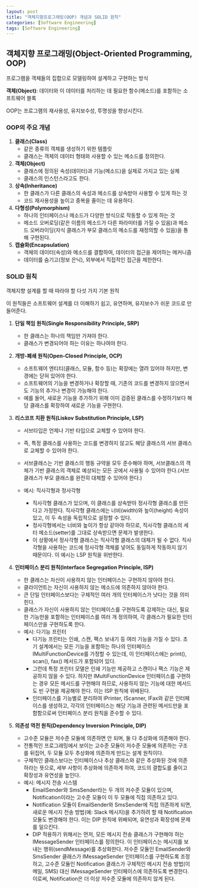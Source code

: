 ```yaml
---
layout: post
title: "객체지향프로그래밍(OOP) 개념과 SOLID 원칙"
categories: [Software Engineering]
tags: [Software Engineering]
---
```


## **객체지향 프로그래밍(Object-Oriented Programming, OOP)**

프로그램을 객체들의 집합으로 모델링하여 설계하고 구현하는 방식

**객체(Object)**: 데이터와 이 데이터를 처리하는 데 필요한 함수(메소드)를 포함하는 소프트웨어 블록

OOP는 프로그램의 재사용성, 유지보수성, 투명성을 향상시킨다.

### **OOP의 주요 개념**

1. **클래스(Class)**
   - 같은 종류의 객체를 생성하기 위한 템플릿
   - 클래스는 객체의 데이터 형태와 사용할 수 있는 메소드를 정의한다.
2. **객체(Object)**
   - 클래스에 정의된 속성(데이터)과 기능(메소드)을 실제로 가지고 있는 실체
   - 클래스의 인스턴스라고도 한다.
3. **상속(Inheritance)**
   - 한 클래스가 다른 클래스의 속성과 메소드를 상속받아 사용할 수 있게 하는 것
   - 코드 재사용성을 높이고 중복을 줄이는 데 유용하다.
4. **다형성(Polymorphism)**
   - 하나의 인터페이스나 메소드가 다양한 방식으로 작동할 수 있게 하는 것
   - 메소드 오버로딩(같은 이름의 메소드가 다른 파라미터를 가질 수 있음)과 메소드 오버라이딩(자식 클래스가 부모 클래스의 메소드를 재정의할 수 있음)을 통해 구현된다.
5. **캡슐화(Encapsulation)**
   - 객체의 데이터(속성)와 메소드를 결합하여, 데이터의 접근을 제어하는 메커니즘
   - 데이터를 숨기고(정보 은닉), 외부에서 직접적인 접근을 제한한다.

### **SOLID 원칙**

객체지향 설계를 할 때 따라야 할 다섯 가지 기본 원칙

이 원칙들은 소프트웨어 설계를 더 이해하기 쉽고, 유연하며, 유지보수가 쉬운 코드로 만들어준다.

1. **단일 책임 원칙(Single Responsibility Principle, SRP)**

   - 한 클래스는 하나의 책임만 가져야 한다.
   - 클래스가 변경되어야 하는 이유는 하나여야 한다.

2. **개방-폐쇄 원칙(Open-Closed Principle, OCP)**

   - 소프트웨어 엔티티(클래스, 모듈, 함수 등)는 확장에는 열려 있어야 하지만, 변경에는 닫혀 있어야 한다.
   - 소프트웨어의 기능을 변경하거나 확장할 때, 기존의 코드를 변경하지 않으면서도 기능의 추가나 변경이 가능해야 한다.
   - 예를 들어, 새로운 기능을 추가하기 위해 이미 검증된 클래스를 수정하기보다 해당 클래스를 확장하여 새로운 기능을 구현한다.

3. **리스코프 치환 원칙(Liskov Substitution Principle, LSP)**

   - 서브타입은 언제나 기반 타입으로 교체할 수 있어야 한다.
   - 즉, 특정 클래스를 사용하는 코드를 변경하지 않고도 해당 클래스의 서브 클래스로 교체할 수 있어야 한다.
   - 서브클래스는 기반 클래스의 행동 규약을 모두 준수해야 하며, 서브클래스의 객체가 기반 클래스의 객체로 예상되는 모든 곳에서 사용될 수 있어야 한다.(서브클래스가 부모 클래스를 완전히 대체할 수 있어야 한다.)

   - 예시: 직사각형과 정사각형
     - 직사각형 클래스가 있으며, 이 클래스를 상속받아 정사각형 클래스를 만든다고 가정한다. 직사각형 클래스에는 너비(width)와 높이(height) 속성이 있고, 이 두 속성을 독립적으로 설정할 수 있다.
     - 정사각형에서는 너비와 높이가 항상 같아야 하므로, 직사각형 클래스의 세터 메소드(setter)를 그대로 상속받으면 문제가 발생한다.
     - 이 상황에서 정사각형 클래스는 직사각형 클래스의 대체가 될 수 없다. 직사각형을 사용하는 코드에 정사각형 객체를 넣어도 동일하게 작동하지 않기 때문이다. 이 예시는 LSP 원칙을 위반한다.

4. **인터페이스 분리 원칙(Interface Segregation Principle, ISP)**

   - 한 클래스는 자신이 사용하지 않는 인터페이스는 구현하지 않아야 한다.
   - 클라이언트는 자신이 사용하지 않는 메소드에 의존하지 않아야 한다.
   - 큰 단일 인터페이스보다는 구체적인 여러 개의 인터페이스가 낫다는 것을 의미힌다.
   - 클래스가 자신이 사용하지 않는 인터페이스를 구현하도록 강제하는 대신, 필요한 기능만을 포함하는 인터페이스를 여러 개 정의하여, 각 클래스가 필요한 인터페이스만을 구현하도록 한다.
   - 예시: 다기능 프린터
     - 다기능 프린터는 인쇄, 스캔, 팩스 보내기 등 여러 기능을 가질 수 있다. 초기 설계에서는 모든 기능을 포함하는 하나의 인터페이스 IMultiFunctionDevice를 가정할 수 있는데, 이 인터페이스에는 print(), scan(), fax() 메서드가 포함되어 있다.
     - 그런데 특정 프린터 모델은 인쇄 기능만 제공하고 스캔이나 팩스 기능은 제공하지 않을 수 있다. 하지만 IMultiFunctionDevice 인터페이스를 구현하는 경우 모든 메서드를 구현해야 하므로, 사용하지 않는 기능에 대한 메서드도 빈 구현을 제공해야 한다. 이는 ISP 원칙에 위배된다.
     - 인터페이스를 기능별로 분리하여 IPrinter, IScanner, IFax와 같은 인터페이스를 생성하고, 각각의 인터페이스는 해당 기능과 관련된 메서드만을 포함함으로써 인터페이스 분리 원칙을 준수할 수 있다.

5. **의존성 역전 원칙(Dependency Inversion Principle, DIP)**

   - 고수준 모듈은 저수준 모듈에 의존하면 안 되며, 둘 다 추상화에 의존해야 한다.
   - 전통적인 프로그래밍에서 보이는 고수준 모듈이 저수준 모듈에 의존하는 구조를 뒤집어, 두 모듈 모두 추상화에 의존하게 만드는 설계 원칙이다.
   - 구체적인 클래스보다는 인터페이스나 추상 클래스와 같은 추상화된 것에 의존하라는 뜻으로, 세부 사항이 추상화에 의존하게 하여, 코드의 결합도를 줄이고 확장성과 유연성을 높인다.
   - 예시: 메시지 전송 시스템
     - EmailSender와 SmsSender라는 두 개의 저수준 모듈이 있으며, Notification이라는 고수준 모듈이 이 두 모듈에 직접 의존하고 있다.
     - Notification 모듈이 EmailSender와 SmsSender에 직접 의존하게 되면, 새로운 메시지 전송 방법(예: Slack 메시지)을 추가하려 할 때 Notification 모듈도 변경해야 한다. 이는 DIP 원칙에 위배되며, 유연성과 확장성에 문제를 일으킨다.
     - DIP 적용하기 위해서는 먼저, 모든 메시지 전송 클래스가 구현해야 하는 IMessageSender 인터페이스를 정의한다. 이 인터페이스는 메시지를 보내는 행위(sendMessage)를 추상화한다. 저수준 모듈인 EmailSender와 SmsSender 클래스가 IMessageSender 인터페이스를 구현하도록 조정하고, 고수준 모듈인 Notification 클래스가 구체적인 메시지 전송 방법(이메일, SMS) 대신 IMessageSender 인터페이스에 의존하도록 변경한다. 이로써, Notification은 더 이상 저수준 모듈에 의존하지 않게 된다.
